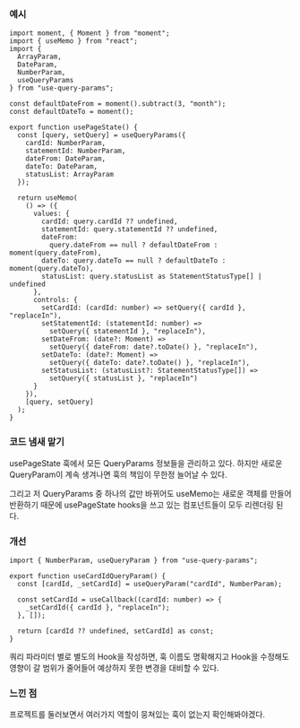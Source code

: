 ### 예시

```tsx
import moment, { Moment } from "moment";
import { useMemo } from "react";
import {
  ArrayParam,
  DateParam,
  NumberParam,
  useQueryParams
} from "use-query-params";

const defaultDateFrom = moment().subtract(3, "month");
const defaultDateTo = moment();

export function usePageState() {
  const [query, setQuery] = useQueryParams({
    cardId: NumberParam,
    statementId: NumberParam,
    dateFrom: DateParam,
    dateTo: DateParam,
    statusList: ArrayParam
  });

  return useMemo(
    () => ({
      values: {
        cardId: query.cardId ?? undefined,
        statementId: query.statementId ?? undefined,
        dateFrom:
          query.dateFrom == null ? defaultDateFrom : moment(query.dateFrom),
        dateTo: query.dateTo == null ? defaultDateTo : moment(query.dateTo),
        statusList: query.statusList as StatementStatusType[] | undefined
      },
      controls: {
        setCardId: (cardId: number) => setQuery({ cardId }, "replaceIn"),
        setStatementId: (statementId: number) =>
          setQuery({ statementId }, "replaceIn"),
        setDateFrom: (date?: Moment) =>
          setQuery({ dateFrom: date?.toDate() }, "replaceIn"),
        setDateTo: (date?: Moment) =>
          setQuery({ dateTo: date?.toDate() }, "replaceIn"),
        setStatusList: (statusList?: StatementStatusType[]) =>
          setQuery({ statusList }, "replaceIn")
      }
    }),
    [query, setQuery]
  );
}
```

### 코드 냄새 맡기

usePageState 훅에서 모든 QueryParams 정보들을 관리하고 있다.
하지만 새로운 QueryParam이 계속 생겨나면 훅의 책임이 무한정 늘어날 수 있다.

그리고 저 QueryParams 중 하나의 값만 바뀌어도
useMemo는 새로운 객체를 만들어 반환하기 때문에 usePageState hooks을 쓰고 있는 컴포넌트들이 모두 리렌더링 된다.

### 개선

```tsx
import { NumberParam, useQueryParam } from "use-query-params";

export function useCardIdQueryParam() {
  const [cardId, _setCardId] = useQueryParam("cardId", NumberParam);

  const setCardId = useCallback((cardId: number) => {
    _setCardId({ cardId }, "replaceIn");
  }, []);

  return [cardId ?? undefined, setCardId] as const;
}
```

쿼리 파라미터 별로 별도의 Hook을 작성하면, 훅 이름도 명확해지고 Hook을 수정해도 영향이 갈 범위가 줄어들어
예상하지 못한 변경을 대비할 수 있다.

### 느낀 점

프로젝트를 둘러보면서 여러가지 역할이 뭉쳐있는 훅이 없는지 확인해봐야겠다.
